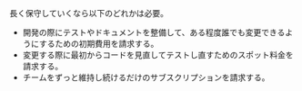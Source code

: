 長く保守していくなら以下のどれかは必要。

-   開発の際にテストやドキュメントを整備して、ある程度誰でも変更できるようにするための初期費用を請求する。
-   変更する際に最初からコードを見直してテストし直すためのスポット料金を請求する。
-   チームをずっと維持し続けるだけのサブスクリプションを請求する。

